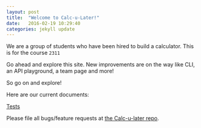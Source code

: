 ```yaml
---
layout: post
title:  "Welcome to Calc-u-Later!"
date:   2016-02-19 10:29:40
categories: jekyll update
---
```

We are a group of students who have been hired to build a calculator. This is for the course `2311`

Go ahead and explore this site. New improvements are on the way like CLI, an API playground, a team page and more!

So go on and explore!

Here are our current documents:

[Tests][tests]

Please file all bugs/feature requests at [the Calc-u-later repo][jekyll-gh].

[tests]: https://s3-us-west-2.amazonaws.com/bookpdftest/tests.pdf
[jekyll-gh]:   https://github.com/raksonibs/Calc-u-later
[jekyll-help]: https://github.com/jekyll/jekyll-help
